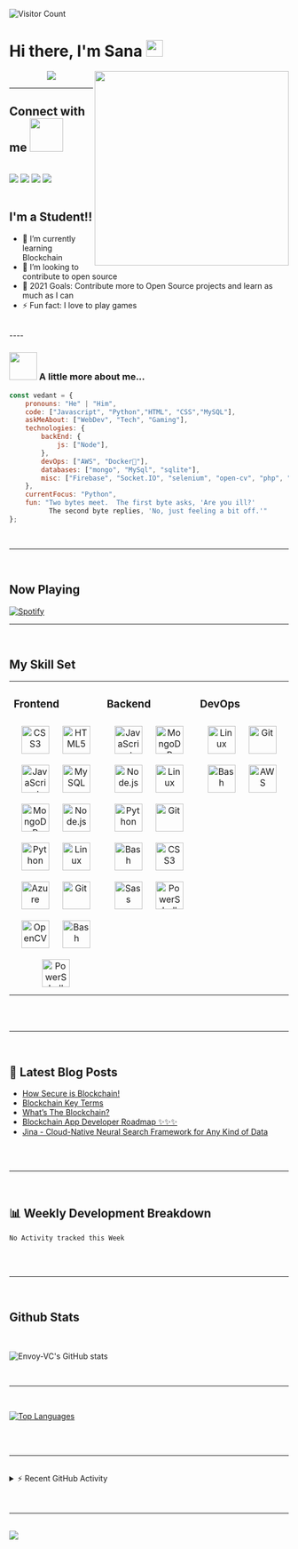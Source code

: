 ![Visitor Count](https://profile-counter.glitch.me/Envoy-VC/count.svg)
<div style="text-align: right">
</div>

# Hi there, I'm Sana <img src="https://camo.githubusercontent.com/d3359cb00ab0b5ed8f2e1fe3fceb4fbaf3b614340f8c0db99c17b9f50b351770/68747470733a2f2f656d6f6a69732e736c61636b6d6f6a69732e636f6d2f656d6f6a69732f696d616765732f313533313834393433302f343234362f626c6f622d73756e676c61737365732e6769663f31353331383439343330" width="30">
<img align='right' src="https://i.giphy.com/media/L1R1tvI9svkIWwpVYr/giphy.webp" width="350">

<p align="center">
<img src="https://readme-typing-svg.herokuapp.com?font=monospace&color=00ffd2&size=25&center=true&vCenter=true&lines=A+Passionate+Learner!;Open+Source+Contributor">
</p>

----
## Connect with me <img src="https://media.giphy.com/media/LnQjpWaON8nhr21vNW/giphy.gif" width="60">
<br>
<a href="https://twitter.com/SanaAshfaq14"><img src="https://img.shields.io/badge/Twitter-1DA1F2?style=for-the-badge&logo=twitter&logoColor=white"></a>
<a href="www.linkedin.com/in/sana-ashfaq"><img src="https://img.shields.io/badge/LinkedIn-0077B5?style=for-the-badge&logo=linkedin&logoColor=white"></a>
<a href="mailto:sanaishfaq25@gmail.com"><img src="https://img.shields.io/badge/Gmail-D14836?style=for-the-badge&logo=gmail&logoColor=white"></a>
<a href="#"><img src="https://img.shields.io/badge/dev.to-0A0A0A?style=for-the-badge&logo=dev.to&logoColor=white"></a>
</br>
</br>

## I'm a Student!!

- 🌱 I’m currently learning Blockchain
- 👯 I’m looking to contribute to open source
- 🥅 2021 Goals: Contribute more to Open Source projects and learn as much as I can
- ⚡ Fun fact: I love to play games
<br>
----
<br>

### <img src="https://media.giphy.com/media/VgCDAzcKvsR6OM0uWg/giphy.gif" width="50"> A little more about me...  

```javascript
const vedant = {
    pronouns: "He" | "Him",
    code: ["Javascript", "Python","HTML", "CSS","MySQL"],
    askMeAbout: ["WebDev", "Tech", "Gaming"],
    technologies: {
        backEnd: {
            js: ["Node"],
        },
        devOps: ["AWS", "Docker🐳"],
        databases: ["mongo", "MySql", "sqlite"],
        misc: ["Firebase", "Socket.IO", "selenium", "open-cv", "php", "SuiteApp","discord.py"]
    },
    currentFocus: "Python",
    fun: "Two bytes meet.  The first byte asks, 'Are you ill?'
          The second byte replies, 'No, just feeling a bit off.'"
};
```
<br>

----
<br>

## Now Playing


[![Spotify](https://novatorem-envoy-vc.vercel.app/api/spotify)](https://open.spotify.com/user/31ojwb23shspr6yxfudndihfrvae)

----
<br>

## My Skill Set  
<table><tr><td valign="top" width="33%">



### Frontend  
<div align="center">  
<img style="margin: 10px" src="https://profilinator.rishav.dev/skills-assets/css3-original-wordmark.svg" alt="CSS3" height="50" />  
<img style="margin: 10px" src="https://profilinator.rishav.dev/skills-assets/html5-original-wordmark.svg" alt="HTML5" height="50" />  
<img style="margin: 10px" src="https://profilinator.rishav.dev/skills-assets/javascript-original.svg" alt="JavaScript" height="50" />  
<img style="margin: 10px" src="https://profilinator.rishav.dev/skills-assets/mysql-original-wordmark.svg" alt="MySQL" height="50" />  
<img style="margin: 10px" src="https://profilinator.rishav.dev/skills-assets/mongodb-original-wordmark.svg" alt="MongoDB" height="50" />  
<img style="margin: 10px" src="https://profilinator.rishav.dev/skills-assets/nodejs-original-wordmark.svg" alt="Node.js" height="50" />  
<img style="margin: 10px" src="https://profilinator.rishav.dev/skills-assets/python-original.svg" alt="Python" height="50" />  
<img style="margin: 10px" src="https://profilinator.rishav.dev/skills-assets/linux-original.svg" alt="Linux" height="50" />  
<img style="margin: 10px" src="https://profilinator.rishav.dev/skills-assets/microsoft_azure-icon.svg" alt="Azure" height="50" />  
<img style="margin: 10px" src="https://profilinator.rishav.dev/skills-assets/git-scm-icon.svg" alt="Git" height="50" />  
<img style="margin: 10px" src="https://profilinator.rishav.dev/skills-assets/opencv-icon.svg" alt="OpenCV" height="50" />  
<img style="margin: 10px" src="https://profilinator.rishav.dev/skills-assets/gnu_bash-icon.svg" alt="Bash" height="50" />  
<img style="margin: 10px" src="https://profilinator.rishav.dev/skills-assets/powershell.png" alt="PowerShell" height="50" />  
</div>

</td><td valign="top" width="33%">



### Backend  
<div align="center">  
<img style="margin: 10px" src="https://profilinator.rishav.dev/skills-assets/javascript-original.svg" alt="JavaScript" height="50" />  
<img style="margin: 10px" src="https://profilinator.rishav.dev/skills-assets/mongodb-original-wordmark.svg" alt="MongoDB" height="50" />  
<img style="margin: 10px" src="https://profilinator.rishav.dev/skills-assets/nodejs-original-wordmark.svg" alt="Node.js" height="50" />  
<img style="margin: 10px" src="https://profilinator.rishav.dev/skills-assets/linux-original.svg" alt="Linux" height="50" />  
<img style="margin: 10px" src="https://profilinator.rishav.dev/skills-assets/python-original.svg" alt="Python" height="50" />  
<img style="margin: 10px" src="https://profilinator.rishav.dev/skills-assets/git-scm-icon.svg" alt="Git" height="50" />  
<img style="margin: 10px" src="https://profilinator.rishav.dev/skills-assets/gnu_bash-icon.svg" alt="Bash" height="50" />  
<img style="margin: 10px" src="https://profilinator.rishav.dev/skills-assets/css3-original-wordmark.svg" alt="CSS3" height="50" />  
<img style="margin: 10px" src="https://profilinator.rishav.dev/skills-assets/sass-original.svg" alt="Sass" height="50" />  
<img style="margin: 10px" src="https://profilinator.rishav.dev/skills-assets/powershell.png" alt="PowerShell" height="50" />  
</div>

</td><td valign="top" width="33%">



### DevOps  
<div align="center">  
<img style="margin: 10px" src="https://profilinator.rishav.dev/skills-assets/linux-original.svg" alt="Linux" height="50" />  
<img style="margin: 10px" src="https://profilinator.rishav.dev/skills-assets/git-scm-icon.svg" alt="Git" height="50" />  
<img style="margin: 10px" src="https://profilinator.rishav.dev/skills-assets/gnu_bash-icon.svg" alt="Bash" height="50" />  
<img style="margin: 10px" src="https://profilinator.rishav.dev/skills-assets/amazonwebservices-original-wordmark.svg" alt="AWS" height="50" />  
</div>

</td></tr></table>  


<br>
<br>

----

<br>

## 📕 Latest Blog Posts

<!-- BLOG-POST-LIST:START -->
- [How Secure is Blockchain!](https://dev.to/envoy_/how-secure-is-blockchain-4lhm)
- [Blockchain Key Terms](https://dev.to/envoy_/blockchain-key-terms-m57)
- [What’s The Blockchain?](https://dev.to/envoy_/whats-the-blockchain-4kik)
- [Blockchain App Developer Roadmap ✨✨✨](https://dev.to/envoy_/blockchain-app-developer-roadmap-31p5)
- [Jina - Cloud-Native Neural Search Framework for Any Kind of Data](https://dev.to/envoy_/jina-cloud-native-neural-search-framework-for-any-kind-of-data-56hh)
<!-- BLOG-POST-LIST:END -->

<br>
<br>

----

<br>


## 📊 Weekly Development Breakdown

<!--START_SECTION:waka-->
```text
No Activity tracked this Week
```
<!--END_SECTION:waka-->

<br>
<br>

----

<br>

## Github Stats
<br>

![Envoy-VC's GitHub stats](https://readme-stats-envoy-vc.vercel.app/api?username=envoy-vc&show_icons=true&theme=dark)

<br>

----

<br>

[![Top Languages](https://readme-stats-envoy-vc.vercel.app/api/top-langs/?username=envoy-vc&layout=compact)](https://github.com/Envoy-VC/Envoy-VC)

<br>
<br>

----

<br>


<details>
  <summary>⚡ Recent GitHub Activity</summary>
  
<!--START_SECTION:activity-->
1. 🗣 Commented on [#180](https://github.com/yaronzz/Tidal-Media-Downloader-PRO/issues/180) in [yaronzz/Tidal-Media-Downloader-PRO](https://github.com/yaronzz/Tidal-Media-Downloader-PRO)
2. 🗣 Commented on [#180](https://github.com/yaronzz/Tidal-Media-Downloader-PRO/issues/180) in [yaronzz/Tidal-Media-Downloader-PRO](https://github.com/yaronzz/Tidal-Media-Downloader-PRO)
3. 🎉 Merged PR [#2](https://github.com/Envoy-VC/Badges-for-GitHub/pull/2) in [Envoy-VC/Badges-for-GitHub](https://github.com/Envoy-VC/Badges-for-GitHub)
4. 🗣 Commented on [#180](https://github.com/yaronzz/Tidal-Media-Downloader-PRO/issues/180) in [yaronzz/Tidal-Media-Downloader-PRO](https://github.com/yaronzz/Tidal-Media-Downloader-PRO)
<!--END_SECTION:activity-->

</details>

<br>
<br>

----

<br>

<img src="https://i.ibb.co/0MZzJ2d/download.png" border="0">
